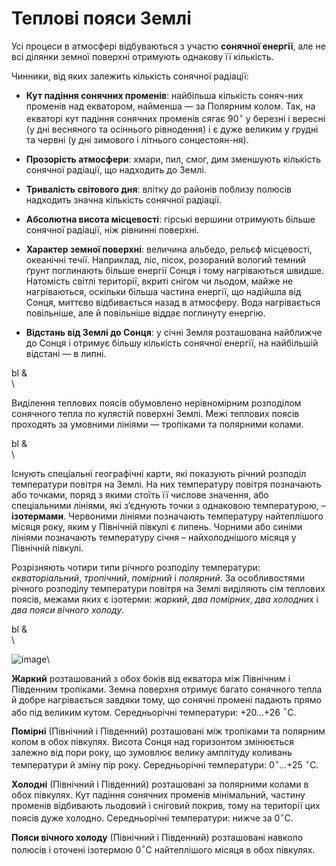 Теплові пояси Землі
===================

Усі процеси в атмосфері відбуваються з участю **сонячної енергії**, але
не всі ділянки земної поверхні отримують однакову її кількість.

Чинники, від яких залежить кількість сонячної радіації:

-   **Кут падіння сонячних променів**: найбільша кількість соняч-них
    променів над екватором, найменша — за Полярним колом. Так, на
    екваторі кут падіння сонячних променів сягає 90$^{\circ}$ у березні
    і вересні (у дні весняного та осіннього рівнодення) і є дуже великим
    у грудні та червні (у дні зимового і літнього сонцестоян-ня).

-   **Прозорість атмосфери**: хмари, пил, смог, дим зменшують кількість
    сонячної радіації, що надходить до Землі.

-   **Тривалість світового дня**: влітку до районів поблизу полюсів
    надходить значна кількість сонячної радіації.

-   **Абсолютна висота місцевості**: гірські вершини отримують більше
    сонячної радіації, ніж рівнинні поверхні.

-   **Характер земної поверхні**: величина альбедо, рельєф місцевості,
    океанічні течії. Наприклад, ліс, пісок, розораний вологий темний
    ґрунт поглинають більше енергії Сонця і тому нагріваються швидше.
    Натомість світлі території, вкриті снігом чи льодом, майже не
    нагріваються, оскільки більша частина енергії, що надійшла від
    Сонця, миттєво відбивається назад в атмосферу. Вода нагрівається
    повільніше, але й повільніше віддає поглинуту енергію.

-   **Відстань від Землі до Сонця**: у січні Земля розташована найближче
    до Сонця і отримує більшу кількість сонячної енергії, на найбільшій
    відстані — в липні.

<span>bl</span> &\
\

Виділення теплових поясів обумовлено нерівномірним розподілом сонячного
тепла по кулястій поверхні Землі. Межі теплових поясів проходять за
умовними лініями — тропіками та полярними колами.

<span>bl</span> &\
\

Існують спеціальні географічні карти, які показують річний розподіл
температури повітря на Землі. На них температуру повітря позначають або
точками, поряд з якими стоїть її числове значення, або спеціальними
лініями, які з’єднують точки з однаковою температурою, – **ізотермами**.
Червоними лініями позначають температуру найтеплішого місяця року, яким
у Північній півкулі є липень. Чорними або синіми лініями позначають
температуру січня – найхолоднішого місяця у Північній півкулі.

Розрізняють чотири типи річного розподілу температури: *екваторіальний*,
*тропічний*, *помірний* і *полярний*. За особливостями річного розподілу
температури повітря на Землі виділяють сім теплових поясів, межами яких
є ізотерми: *жаркий*, *два помірних*, *два холодни*х і *два пояси
вічного холоду*.

<span>bl</span> &\
\

![image](1)\

**Жаркий** розташований з обох боків від екватора між Північним і
Південним тропіками. Земна поверхня отримує багато сонячного тепла й
добре нагрівається завдяки тому, що сонячні промені падають прямо або
під великим кутом. Середньорічні температури: +20...+26 $^{\circ}$С.

**Помірні** (Північний і Південний) розташовані між тропіками та
полярним колом в обох півкулях. Висота Сонця над горизонтом змінюється
залежно від пори року, що зумовлює велику амплітуду коливань температури
й зміну пір року. Середньорічні температури: 0$^{\circ}$...+25
$^{\circ}$С.

**Холодні** (Північний і Південний) розташовані за полярними колами в
обох півкулях. Кут падіння сонячних променів мінімальний, частину
променів відбивають льодовий і сніговий покрив, тому на території цих
поясів дуже холодно. Середньорічні температури: нижче за 0$^{\circ}$С.

**Пояси вічного холоду** (Північний і Південний) розташовані навколо
полюсів і оточені ізотермою 0$^{\circ}$С найтеплішого місяця в обох
півкулях.

